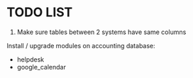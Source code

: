 # TODO LIST

1. Make sure tables between 2 systems have same columns

Install / upgrade modules on accounting database:
- helpdesk
- google_calendar